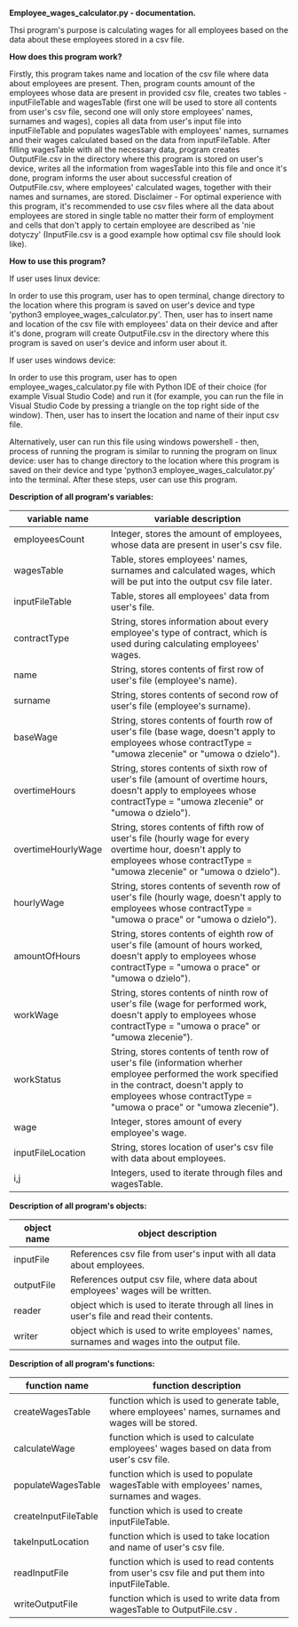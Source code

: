 **Employee_wages_calculator.py - documentation.**

Thsi program's purpose is calculating wages for all employees based on the data about these employees stored in a csv file.

**How does this program work?**

Firstly, this program takes name and location of the csv file where data about employees are present. Then, program counts amount of the employees whose data are present in provided csv file, creates two tables - inputFileTable and wagesTable (first one will be used to store all contents from user's csv file, second one will only store employees' names, surnames and wages), copies all data from user's input file into inputFileTable and populates wagesTable with employees' names, surnames and their wages calculated based on the data from inputFileTable. After filling wagesTable with all the necessary data, program creates OutputFile.csv in the directory where this program is stored on user's device, writes all the information from wagesTable into this file and once it's done, program informs the user about successful creation of OutputFile.csv, where employees' calculated wages, together with their names and surnames, are stored. Disclaimer - For optimal experience with this program, it's recommended to use csv files where all the data about employees are stored in single table no matter their form of employment and cells that don't apply to certain employee are described as 'nie dotyczy' (InputFile.csv is a good example how optimal csv file should look like).

**How to use this program?**

If user uses linux device:

In order to use this program, user has to open terminal, change directory to the location where this program is saved on user's device and type 'python3 employee_wages_calculator.py'. Then, user has to insert name and location of the csv file with employees' data on their device and after it's done, program will create OutputFile.csv in the directory where this program is saved on user's device and inform user about it.

If user uses windows device:

In order to use this program, user has to open employee_wages_calculator.py file with Python IDE of their choice (for example Visual Studio Code) and run it (for example, you can run the file in Visual Studio Code by pressing a triangle on the top right side of the window). Then, user has to insert the location and name of their input csv file.

Alternatively, user can run this file using windows powershell - then, process of running the program is similar to running the program on linux device: user has to change directory to the location where this program is saved on their device and type 'python3 employee_wages_calculator.py' into the terminal. After these steps, user can use this program.

**Description of all program's variables:**

| variable name | variable description |
| ------------- | -------------------- |
| employeesCount | Integer, stores the amount of employees, whose data are present in user's csv file. |
| wagesTable | Table, stores employees' names, surnames and calculated wages, which will be put into the output csv file later. |
| inputFileTable | Table, stores all employees' data from user's file. |
| contractType | String, stores information about every employee's type of contract, which is used during calculating employees' wages. |
| name | String, stores contents of first row of user's file (employee's name). |
| surname | String, stores contents of second row of user's file (employee's surname). |
| baseWage | String, stores contents of fourth row of user's file (base wage, doesn't apply to employees whose contractType = "umowa zlecenie" or "umowa o dzielo"). |
| overtimeHours | String, stores contents of sixth row of user's file (amount of overtime hours, doesn't apply to employees whose contractType = "umowa zlecenie" or "umowa o dzielo"). |
| overtimeHourlyWage | String, stores contents of fifth row of user's file (hourly wage for every overtime hour, doesn't apply to employees whose contractType = "umowa zlecenie" or "umowa o dzielo"). |
| hourlyWage | String, stores contents of seventh row of user's file (hourly wage, doesn't apply to employees whose contractType = "umowa o prace" or "umowa o dzielo"). |
| amountOfHours | String, stores contents of eighth row of user's file (amount of hours worked, doesn't apply to employees whose contractType = "umowa o prace" or "umowa o dzielo"). |
| workWage | String, stores contents of ninth row of user's file (wage for performed work, doesn't apply to employees whose contractType = "umowa o prace" or "umowa zlecenie"). |
| workStatus | String, stores contents of tenth row of user's file (information wherher employee performed the work specified in the contract, doesn't apply to employees whose contractType = "umowa o prace" or "umowa zlecenie"). |
| wage | Integer, stores amount of every employee's wage. |
| inputFileLocation | String, stores location of user's csv file with data about employees. |
| i,j | Integers, used to iterate through files and wagesTable. |

**Description of all program's objects:**

| object name | object description | 
| ----------- | ------------------ |
| inputFile | References csv file from user's input with all data about employees. |
| outputFile | References output csv file, where data about employees' wages will be written. |
| reader | object which is used to iterate through all lines in user's file and read their contents. |
| writer | object which is used to write employees' names, surnames and wages into the output file. |

**Description of all program's functions:**

| function name | function description |
| ------------- | -------------------- |
| createWagesTable | function which is used to generate table, where employees' names, surnames and wages will be stored. |
| calculateWage | function which is used to calculate employees' wages based on data from user's csv file. |
| populateWagesTable | function which is used to populate wagesTable with employees' names, surnames and wages. |
| createInputFileTable | function which is used to create inputFileTable. |
| takeInputLocation | function which is used to take location and name of user's csv file. |
| readInputFile | function which is used to read contents from user's csv file and put them into inputFileTable. |
| writeOutputFile | function which is used to write data from wagesTable to OutputFile.csv . |